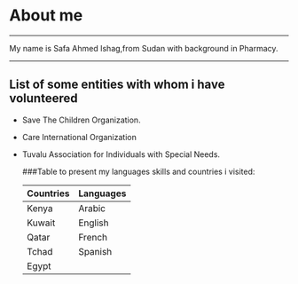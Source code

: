 # About me

---

  My name is Safa Ahmed Ishag,from Sudan with background in Pharmacy.

 ---

 ## List of  some entities with whom i have volunteered

* Save The Children Organization.
* Care International Organization
* Tuvalu Association for Individuals with Special Needs.
  
  ###Table to present my languages skills and countries i visited:

  | Countries  | Languages  |
  |------------|------------|
  |Kenya       |Arabic      |
  |Kuwait      |English     |
  |Qatar       |French      |
  |Tchad       |Spanish     |
  |Egypt       |            |
  
<!--this my first readme show me the problem in my name and i ignored -->
